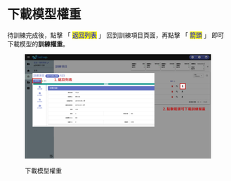 # 下載模型權重

待訓練完成後，點擊 「 <mark style="color:blue;">返回列表</mark> 」 回到訓練項目頁面，再點擊 「 <mark style="color:blue;">箭頭</mark> 」 即可下載模型的**訓練權重**。

<figure><img src="../../../.gitbook/assets/image (99).png" alt=""><figcaption><p>下載模型權重</p></figcaption></figure>
